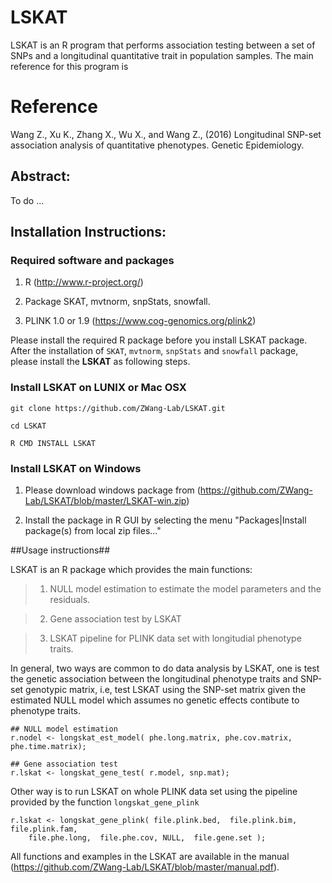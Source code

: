 # LSKAT

LSKAT is an R program that performs association testing between a set of SNPs and a longitudinal quantitative trait in population samples. The main reference for this program is

# Reference

Wang Z., Xu K., Zhang X., Wu X., and Wang Z., (2016) Longitudinal SNP-set association analysis of quantitative phenotypes. Genetic Epidemiology.

## Abstract:

To do ...

## Installation Instructions:

### Required software and packages
    
1. R (http://www.r-project.org/)
    
2. Package SKAT, mvtnorm, snpStats, snowfall.
    
3. PLINK 1.0 or 1.9 (https://www.cog-genomics.org/plink2)

Please install the required R package before you install LSKAT package. After the  installation of `SKAT`, `mvtnorm`, `snpStats` and `snowfall` package, please install the **LSKAT** as following steps.

 
### Install LSKAT on LUNIX or Mac OSX

```
git clone https://github.com/ZWang-Lab/LSKAT.git

cd LSKAT

R CMD INSTALL LSKAT

```

### Install LSKAT on Windows

1) Please download windows package from (https://github.com/ZWang-Lab/LSKAT/blob/master/LSKAT-win.zip)

2) Install the package in R GUI by selecting the menu "Packages|Install package(s) from local zip files..."

##Usage instructions##

LSKAT is an R package which provides the main functions:

> 1) NULL model estimation to estimate the model parameters and the residuals.

> 2) Gene association test by LSKAT

> 3) LSKAT pipeline for PLINK data set with longitudial phenotype traits.


In general, two ways are common to do data analysis by LSKAT, one is test the genetic association between the longitudinal phenotype traits and SNP-set genotypic matrix, i.e, test LSKAT using the SNP-set matrix given the estimated NULL model which assumes no genetic effects contibute to phenotype traits.


```
## NULL model estimation
r.nodel <- longskat_est_model( phe.long.matrix, phe.cov.matrix, phe.time.matrix);

## Gene association test
r.lskat <- longskat_gene_test( r.model, snp.mat);
```

Other way is to run LSKAT on whole PLINK data set using the pipeline provided by the function `longskat_gene_plink`


```
r.lskat <- longskat_gene_plink( file.plink.bed,  file.plink.bim,  file.plink.fam,  
    file.phe.long,  file.phe.cov, NULL,  file.gene.set );
```

All functions and examples in the LSKAT are available in the manual (https://github.com/ZWang-Lab/LSKAT/blob/master/manual.pdf).
